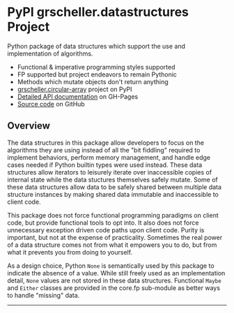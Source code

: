 # PyPI grscheller.datastructures Project

Python package of data structures which support the use and
implementation of algorithms.

* Functional & imperative programming styles supported
* FP supported but project endeavors to remain Pythonic
* Methods which mutate objects don't return anything
* [grscheller.circular-array][1] project on PyPI
* [Detailed API documentation][2] on GH-Pages
* [Source code][3] on GitHub

## Overview

The data structures in this package allow developers to focus on the
algorithms they are using instead of all the "bit fiddling" required to
implement behaviors, perform memory management, and handle edge cases
needed if Python builtin types were used instead. These data structures
allow iterators to leisurely iterate over inaccessible copies of
internal state while the data stuctures themselves safely mutate. Some
of these data structures allow data to be safely shared between multiple
data structure instances by making shared data immutable and
inaccessible to client code.

This package does not force functional programming paradigms on client
code, but provide functional tools to opt into. It also does not force
unnecessary exception driven code paths upon client code. Purity is
important, but not at the expense of practicality. Sometimes the real
power of a data structure comes not from what it empowers you to do, but
from what it prevents you from doing to yourself.

As a design choice, Python `None` is semantically used by this package
to indicate the absence of a value. While still freely used as an
implementation detail, `None` values are not stored in these data
structures. Functional `Maybe` and `Either` classes are provided in the
core.fp sub-module as better ways to handle "missing" data.

---

[1]: https://pypi.org/project/grscheller.datastructures/
[2]: https://grscheller.github.io/datastructures/API/development/html/grscheller/datastructures/index.html
[3]: https://github.com/grscheller/datastructures
